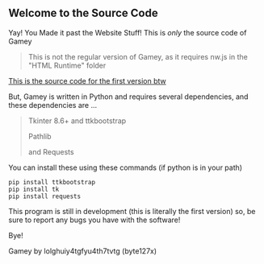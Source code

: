 ## Welcome to the Source Code
Yay! You Made it past the Website Stuff! This is _only_ the source code of Gamey
> This is not the regular version of Gamey, as it requires nw.js in the "HTML Runtime" folder

[This is the source code for the first version btw](https://github.com/lolghuiy4tgfyu4th7tvtg/gamey/files/7892967/Source.Code.zip)

But, Gamey is written in Python and requires several dependencies, and
these dependencies are ...
> Tkinter 8.6+ and ttkbootstrap
> 
> Pathlib
> 
> and Requests

You can install these using these commands (if python is in your path)
```
pip install ttkbootstrap
pip install tk
pip install requests
```
This program is still in development (this is literally the first version)
so, be sure to report any bugs you have with the software!

Bye!


Gamey by lolghuiy4tgfyu4th7tvtg (byte127x)
